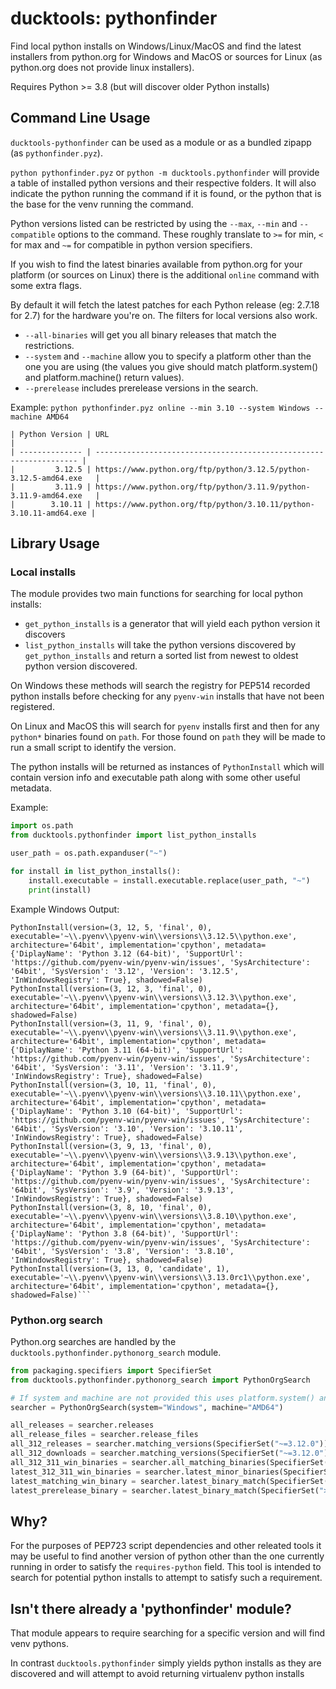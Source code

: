 # ducktools: pythonfinder #

Find local python installs on Windows/Linux/MacOS and find the latest installers from python.org
for Windows and MacOS or sources for Linux (as python.org does not provide linux installers).

Requires Python >= 3.8 (but will discover older Python installs)

## Command Line Usage ##

`ducktools-pythonfinder` can be used as a module or as a bundled zipapp (as `pythonfinder.pyz`).

`python pythonfinder.pyz` or `python -m ducktools.pythonfinder` 
will provide a table of installed python versions
and their respective folders. It will also indicate the python running the
command if it is found, or the python that is the base for the venv running the command.

Python versions listed can be restricted by using the `--max`, `--min` and
`--compatible` options to the command. These roughly translate to `>=` for min, `<` for max
and `~=` for compatible in python version specifiers.

If you wish to find the latest binaries available from python.org for your platform 
(or sources on Linux) there is the additional `online` command with some extra flags.

By default it will fetch the latest patches for each Python release (eg: 2.7.18 for 2.7) for 
the hardware you're on. The filters for local versions also work.

* `--all-binaries` will get you all binary releases that match the restrictions.
* `--system` and `--machine` allow you to specify a platform other than the one you are using
  (the values you give should match platform.system() and platform.machine() return values).
* `--prerelease` includes prerelease versions in the search.

Example: 
`python pythonfinder.pyz online --min 3.10 --system Windows --machine AMD64`

```
| Python Version | URL                                                                |
| -------------- | ------------------------------------------------------------------ |
|         3.12.5 | https://www.python.org/ftp/python/3.12.5/python-3.12.5-amd64.exe   |
|         3.11.9 | https://www.python.org/ftp/python/3.11.9/python-3.11.9-amd64.exe   |
|        3.10.11 | https://www.python.org/ftp/python/3.10.11/python-3.10.11-amd64.exe |
```

## Library Usage ##

### Local installs ###

The module provides two main functions for searching for local python installs:

* `get_python_installs` is a generator that will yield each python version it discovers
* `list_python_installs` will take the python versions discovered by `get_python_installs`
  and return a sorted list from newest to oldest python version discovered.

On Windows these methods will search the registry for PEP514 recorded python installs
before checking for any `pyenv-win` installs that have not been registered.

On Linux and MacOS this will search for `pyenv` installs first and then for any
`python*` binaries found on `path`. For those found on `path` they will be made
to run a small script to identify the version.

The python installs will be returned as instances of `PythonInstall` which will
contain version info and executable path along with some other useful metadata.

Example:

```python
import os.path
from ducktools.pythonfinder import list_python_installs

user_path = os.path.expanduser("~")

for install in list_python_installs():
    install.executable = install.executable.replace(user_path, "~")
    print(install)
```

Example Windows Output:

```
PythonInstall(version=(3, 12, 5, 'final', 0), executable='~\\.pyenv\\pyenv-win\\versions\\3.12.5\\python.exe', architecture='64bit', implementation='cpython', metadata={'DiplayName': 'Python 3.12 (64-bit)', 'SupportUrl': 'https://github.com/pyenv-win/pyenv-win/issues', 'SysArchitecture': '64bit', 'SysVersion': '3.12', 'Version': '3.12.5', 'InWindowsRegistry': True}, shadowed=False)
PythonInstall(version=(3, 12, 3, 'final', 0), executable='~\\.pyenv\\pyenv-win\\versions\\3.12.3\\python.exe', architecture='64bit', implementation='cpython', metadata={}, shadowed=False)
PythonInstall(version=(3, 11, 9, 'final', 0), executable='~\\.pyenv\\pyenv-win\\versions\\3.11.9\\python.exe', architecture='64bit', implementation='cpython', metadata={'DiplayName': 'Python 3.11 (64-bit)', 'SupportUrl': 'https://github.com/pyenv-win/pyenv-win/issues', 'SysArchitecture': '64bit', 'SysVersion': '3.11', 'Version': '3.11.9', 'InWindowsRegistry': True}, shadowed=False)
PythonInstall(version=(3, 10, 11, 'final', 0), executable='~\\.pyenv\\pyenv-win\\versions\\3.10.11\\python.exe', architecture='64bit', implementation='cpython', metadata={'DiplayName': 'Python 3.10 (64-bit)', 'SupportUrl': 'https://github.com/pyenv-win/pyenv-win/issues', 'SysArchitecture': '64bit', 'SysVersion': '3.10', 'Version': '3.10.11', 'InWindowsRegistry': True}, shadowed=False)
PythonInstall(version=(3, 9, 13, 'final', 0), executable='~\\.pyenv\\pyenv-win\\versions\\3.9.13\\python.exe', architecture='64bit', implementation='cpython', metadata={'DiplayName': 'Python 3.9 (64-bit)', 'SupportUrl': 'https://github.com/pyenv-win/pyenv-win/issues', 'SysArchitecture': '64bit', 'SysVersion': '3.9', 'Version': '3.9.13', 'InWindowsRegistry': True}, shadowed=False)
PythonInstall(version=(3, 8, 10, 'final', 0), executable='~\\.pyenv\\pyenv-win\\versions\\3.8.10\\python.exe', architecture='64bit', implementation='cpython', metadata={'DiplayName': 'Python 3.8 (64-bit)', 'SupportUrl': 'https://github.com/pyenv-win/pyenv-win/issues', 'SysArchitecture': '64bit', 'SysVersion': '3.8', 'Version': '3.8.10', 'InWindowsRegistry': True}, shadowed=False)
PythonInstall(version=(3, 13, 0, 'candidate', 1), executable='~\\.pyenv\\pyenv-win\\versions\\3.13.0rc1\\python.exe', architecture='64bit', implementation='cpython', metadata={}, shadowed=False)```
```

### Python.org search ###

Python.org searches are handled by the `ducktools.pythonfinder.pythonorg_search` module.

```python
from packaging.specifiers import SpecifierSet
from ducktools.pythonfinder.pythonorg_search import PythonOrgSearch

# If system and machine are not provided this uses platform.system() and platform.machine()
searcher = PythonOrgSearch(system="Windows", machine="AMD64")

all_releases = searcher.releases
all_release_files = searcher.release_files
all_312_releases = searcher.matching_versions(SpecifierSet("~=3.12.0"))
all_312_downloads = searcher.matching_versions(SpecifierSet("~=3.12.0"))
all_312_311_win_binaries = searcher.all_matching_binaries(SpecifierSet(">=3.11.0, <3.13"))
latest_312_311_win_binaries = searcher.latest_minor_binaries(SpecifierSet(">=3.11.0, <3.13"))
latest_matching_win_binary = searcher.latest_binary_match(SpecifierSet(">=3.10"))
latest_prerelease_binary = searcher.latest_binary_match(SpecifierSet(">=3.10"), prereleases=True)
```

## Why? ##

For the purposes of PEP723 script dependencies and other releated tools
it may be useful to find another version of python other than the one currently running 
in order to satisfy the `requires-python` field. 
This tool is intended to search for potential python installs to attempt to
satisfy such a requirement.

## Isn't there already a 'pythonfinder' module? ##

That module appears to require searching for a specific version and will find venv pythons.

In contrast `ducktools.pythonfinder` simply yields python installs as they are discovered
and will attempt to avoid returning virtualenv python installs
